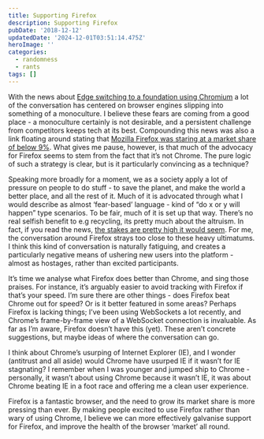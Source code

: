 ```yaml
---
title: Supporting Firefox
description: Supporting Firefox
pubDate: '2018-12-12'
updatedDate: '2024-12-01T03:51:14.475Z'
heroImage: ''
categories:
  - randomness
  - rants
tags: []
---
```


With the news about [Edge switching to a foundation using Chromium](https://blogs.windows.com/windowsexperience/2018/12/06/microsoft-edge-making-the-web-better-through-more-open-source-collaboration/) a lot of the conversation has centered on browser engines slipping into something of a monoculture. I believe these fears are coming from a good place - a monoculture certainly is not desirable, and a persistent challenge from competitors keeps tech at its best. Compounding this news was also a link floating around stating that [Mozilla Firefox was staring at a market share of below 9%](https://netmarketshare.com/browser-market-share.aspx?options=%7B%22filter%22%3A%7B%22%24and%22%3A%5B%7B%22deviceType%22%3A%7B%22%24in%22%3A%5B%22Desktop%2Flaptop%22%5D%7D%7D%5D%7D%2C%22dateLabel%22%3A%22Trend%22%2C%22attributes%22%3A%22share%22%2C%22group%22%3A%22browser%22%2C%22sort%22%3A%7B%22share%22%3A-1%7D%2C%22id%22%3A%22browsersDesktop%22%2C%22dateInterval%22%3A%22Monthly%22%2C%22dateStart%22%3A%222017-12%22%2C%22dateEnd%22%3A%222018-11%22%2C%22segments%22%3A%22-1000%22%7D). What gives me pause, however, is that much of the advocacy for Firefox seems to stem from the fact that it’s not Chrome. The pure logic of such a strategy is clear, but is it particularly convincing as a technique?

Speaking more broadly for a moment, we as a society apply a lot of pressure on people to do stuff - to save the planet, and make the world a better place, and all the rest of it. Much of it is advocated through what I would describe as almost ‘fear-based’ language - kind of “do x or y will happen” type scenarios. To be fair, much of it is set up that way. There’s no real selfish benefit to e.g recycling, its pretty much about the altruism. In fact, if you read the news, [the stakes are pretty high it would seem](https://www.theguardian.com/environment/2018/oct/08/global-warming-must-not-exceed-15c-warns-landmark-un-report). For me, the conversation around Firefox strays too close to these heavy ultimatums. I think this kind of conversation is naturally fatiguing, and creates a particularly negative means of ushering new users into the platform - almost as hostages, rather than excited participants.

It’s time we analyse what Firefox does better than Chrome, and sing those praises. For instance, it’s arguably easier to avoid tracking with Firefox if that’s your speed. I’m sure there are other things - does Firefox beat Chrome out for speed? Or is it better featured in some areas? Perhaps Firefox is lacking things; I’ve been using WebSockets a lot recently, and Chrome’s frame-by-frame view of a WebSocket connection is invaluable. As far as I’m aware, Firefox doesn’t have this (yet). These aren’t concrete suggestions, but maybe ideas of where the conversation can go.

I think about Chrome’s usurping of Internet Explorer (IE), and I wonder (antitrust and all aside) would Chrome have usurped IE if it wasn’t for IE stagnating? I remember when I was younger and jumped ship to Chrome - personally, it wasn’t about using Chrome because it wasn’t IE, it was about Chrome beating IE in a foot race and offering me a clean user experience.

Firefox is a fantastic browser, and the need to grow its market share is more pressing than ever. By making people excited to use Firefox rather than wary of using Chrome, I believe we can more effectively galvanise support for Firefox, and improve the health of the browser ‘market’ all round.
